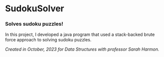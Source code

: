 # SudokuSolver
### Solves sudoku puzzles!

In this project, I developed a java program that used a stack-backed brute force approach to solving sudoku puzzles. 


_Created in October, 2023 for Data Structures with professor Sarah Harmon._
